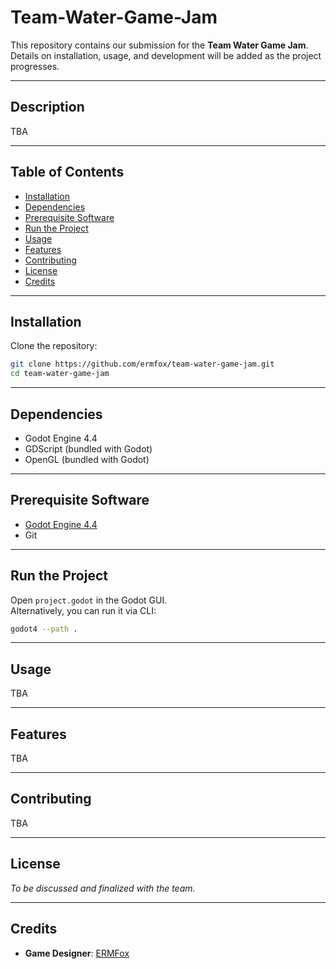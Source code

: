 # Team-Water-Game-Jam

This repository contains our submission for the **Team Water Game Jam**.  
Details on installation, usage, and development will be added as the project progresses.

---

## Description

TBA

---

## Table of Contents
- [Installation](#installation)
- [Dependencies](#dependencies)
- [Prerequisite Software](#prerequisite-software)
- [Run the Project](#run-the-project)
- [Usage](#usage)
- [Features](#features)
- [Contributing](#contributing)
- [License](#license)
- [Credits](#credits)

---

## Installation
Clone the repository:
```bash
git clone https://github.com/ermfox/team-water-game-jam.git
cd team-water-game-jam
```

---
## Dependencies
- Godot Engine 4.4
- GDScript (bundled with Godot)
- OpenGL (bundled with Godot)

---

## Prerequisite Software
- [Godot Engine 4.4](https://godotengine.org/download)
- Git

---
## Run the Project
Open `project.godot` in the Godot GUI.  
Alternatively, you can run it via CLI:

```bash
godot4 --path .
```

---
## Usage
TBA

---
## Features
TBA

---
## Contributing
TBA

---
## License
_To be discussed and finalized with the team._

---
## Credits
- **Game Designer**: [ERMFox](https://github.com/ermfox)